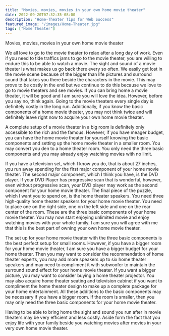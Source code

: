```yaml
---
title: "Movies, movies, movies in your own home movie theater"
date: 2022-09-20T07:32:35-08:00
description: "Home-Theater Tips for Web Success"
featured_image: "/images/Home-Theater.jpg"
tags: ["Home Theater"]
---
```


Movies, movies, movies in your own home movie theater


We all love to go to the movie theater to relax after a long day of work. Even if you need to tide traffics jams to go to the movie theater, you are willing to endure this to be able to watch a movie. The sight and sound of a movie theater is what makes us go back there every so often. We easily get lost in the movie scene because of the bigger than life pictures and surround sound that takes you there beside the characters in the movie. This may prove to be costly in the end but we continue to do this because we love to go to movie theaters and see movies. If you can bring home a movie theater, it will be good and I am sure you will love the idea. However, before you say no, think again. Going to the movie theaters every single day is definitely costly in the long run. Additionally, if you know the basic components of a home movie theater, you may not think twice and will definitely leave right now to acquire your own home movie theater. 

A complete setup of a movie theater in a big room is definitely only accessible to the rich and the famous. However, if you have meager budget, you can have the home movie theater for yourself knowing the basic components and setting up the home movie theater in a smaller room. You may convert you den to a home theater room. You only need the three basic components and you may already enjoy watching movies with no limit.

If you have a television set, which I know you do, that is about 27 inches, you run away spending for the first major component of your home movie theater. The second major component, which I think you have, is the DVD player. If your DVD Player has progressive scan that is wonderful, however, even without progressive scan, your DVD player may work as the second component for your home movie theater. The final piece of the puzzle, which I want you to spend on, is the home theater speakers. You need three high-quality home theater speakers for your home movie theater. You need to place one on the right side, one on the left side and one on the rear center of the room. These are the three basic components of your home movie theater. You may now start enjoying unlimited movie and enjoy watching movies with your whole family. I am sure you will agree with me that this is the best part of owning your own home movie theater.

The set up for your home movie theater with the three basic components is the best perfect setup for small rooms. However, if you have a bigger room for your home movie theater, I am sure you have a bigger budget for your home theater. Then you may want to consider the recommendation of home theater experts, you may add more speakers up to six home theater speakers and may need to compliment it with subwoofer to maintain the surround sound effect for your home movie theater. If you want a bigger picture, you may want to consider buying a home theater projector. You may also acquire home theater seating and television cabinet if you want to compliment the home theater design to make up a complete package for your home entertainment. All these additions to the basic components may be necessary if you have a bigger room. If the room is smaller, then you may only need the three basic components for your home movie theater.

Having to be able to bring home the sight and sound you run after in movie theaters may be very efficient and less costly. Aside form the fact that you enjoy life with your family beside you watching movies after movies in your very own home movie theater.
 

